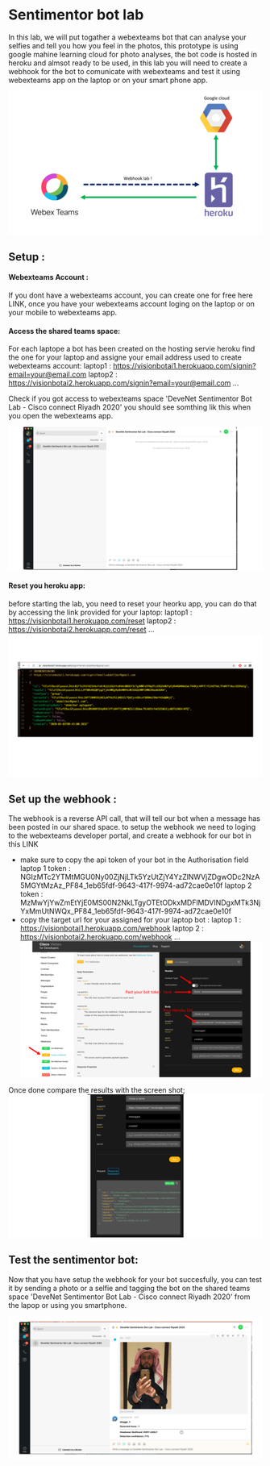 # Sentimentor bot lab
In this lab, we will put togather a webexteams bot that can analyse your selfies and tell you how you feel in the photos, this prototype is using google mahine learning cloud for photo analyses, the bot code is hosted in heroku and almsot ready to be used, in this lab you will need to create a webhook for the bot to comunicate with webexteams and test it using webexteams app on the laptop or on your smart phone app.


![Wiring photo][flow]

[flow]:./flow.png "flow photo"

## Setup :

#### Webexteams Account :
If you dont have a webexteams account, you can create one for free here LINK, once you have your webexteams account loging on the laptop or on your mobile to webexteams app.

#### Access the shared teams space:
For each laptope a bot has been created on the hosting servie heroku find the one for your laptop and assigne your email address used to create webexteams account:
laptop1 : https://visionbotai1.herokuapp.com/signin?email=your@email.com
laptop2 : https://visionbotai2.herokuapp.com/signin?email=your@email.com
...

Check if you got access to webexteams space 'DeveNet Sentimentor Bot Lab - Cisco connect Riyadh 2020' you should see somthing lik this when you open the webexteams app.

![Wiring photo][space]

[space]:./space.png "webxteams space"

#### Reset you heroku app:
before starting the lab, you need to reset your heorku app, you can do that by accessing the link provided for your laptop:
laptop1 : https://visionbotai1.herokuapp.com/reset
laptop2 : https://visionbotai2.herokuapp.com/reset
...
![Wiring photo][reset]

[reset]:./reset.png "reset heroku app"

## Set up the webhook :
The webhook is a reverse API call, that will tell our bot when a message has been posted in our shared space. 
to setup the webhook we need to loging to the webexteams developer portal, and create a webhook for our bot in this LINK
-  make sure to copy the api token of your bot in the Authorisation field  
laptop 1 token : NGIzMTc2YTMtMGU0Ny00ZjNjLTk5YzUtZjY4YzZlNWVjZDgwODc2NzA5MGYtMzAz_PF84_1eb65fdf-9643-417f-9974-ad72cae0e10f
laptop 2 token : MzMwYjYwZmEtYjE0MS00N2NkLTgyOTEtODkxMDFlMDVlNDgxMTk3NjYxMmUtNWQx_PF84_1eb65fdf-9643-417f-9974-ad72cae0e10f
-  copy the target url for your assigned for your laptop bot :
laptop 1 : https://visionbotai1.herokuapp.com/webhook
laptop 2 : https://visionbotai2.herokuapp.com/webhook
...
![Wiring photo][webhook]

[webhook]:./webhook.png "set up webhook in portal"

Once done compare the results with the screen shot;
![Wiring photo][webhookreturn]

[webhookreturn]:./webhookreturn.png "webhookreturn"

## Test the sentimentor bot:
Now that you have setup the webhook for your bot succesfully, you can test it by sending a photo or a selfie and tagging the bot on the shared teams space 'DeveNet Sentimentor Bot Lab - Cisco connect Riyadh 2020' from the lapop or using you smartphone.

![Wiring photo][test]

[test]:./test.png "photo"





